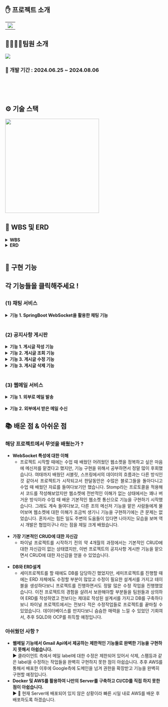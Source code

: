 ## ✋ 프로젝트 소개

<table border="0" cellspacing="0" cellpadding="0">
  <tr>
    <td width="100%">
     <img src="https://i.ibb.co/4ptjDpC/image.gif"/>
    </td>
  </tr>
</table>

## 👨‍👨‍👧‍👧팀원 소개
<img src="https://i.ibb.co/N2zBWV5/image.gif"/>


### 📅 개발 기간 : 2024.06.25 ~ 2024.08.06

<br>


<br>
<br>

## ⚙️ 기술 스택
<img src="https://i.ibb.co/9hK7XfS/image.gif" style="height: 300px;"/>

<br>


## 📃 WBS 및 ERD
<details>
  <summary><b>WBS</b></summary>
  <br>
  <div markdown="1">
    <ul>
      <img src="https://i.ibb.co/sbmCYMc/wbs.gif"/>
    </ul>
  </div>
</details>

<details>
  <summary><b>ERD</b></summary>
  <br>
  <div markdown="1">
    <ul>
      <img src="https://i.ibb.co/80XGpS6/erd.gif"/>
    </ul>
  </div>
</details>
<br>


## <span>🔧 구현 기능 <h4>각 기능들을 클릭해주세요 !</h4></span>

### (1) 채팅 서비스
<details>
  <summary><b>기능 1. SpringBoot WebSocket을 활용한 채팅 기능</b></summary>
  <br>
  <div markdown="1">
    <ul>
      <img src="https://i.ibb.co/JpWTj0J/image.gif"/>
      <em> 메세지를 전송했을 경우, 수신자와 발신자 모두에게 채팅방 생성 및 실시간 채팅 가능 </em>
    </ul>
  </div>
</details>
<br>

### (2) 공지사항 게시판
<details>
  <summary><b>기능 1. 게시글 작성 기능</b></summary>
  <br>
  <div markdown="1">
    <ul>
    <img src="https://i.ibb.co/5TgQQ5F/image.gif"/> <br>
      <em> 공지사항 게시판에 게시글 작성 가능 </em>
    </ul>
  </div>
</details>

<details>
  <summary><b>기능 2. 게시글 조회 기능</b></summary>
  <br>
  <div markdown="1">
    <ul>
    <img src="https://i.ibb.co/MsZ0YMV/image.gif"/>
    <img src="https://i.ibb.co/PMBVmdt/image.gif"/>
      <em> 모든 사원이 볼 수 있는 게시글 리스트 조회 </em>
    </ul>
  </div>
</details>

<details>
  <summary><b>기능 3. 게시글 수정 기능</b></summary>
  <br>
  <div markdown="1">
    <ul>
    <img src="https://i.ibb.co/N7Mhsqb/image.gif"/>
      <em> 작성자 본인만 수정 가능하도록 로직 처리 </em>
    </ul>
  </div>
</details>

<details>
  <summary><b>기능 3. 게시글 삭제 기능</b></summary>
  <br>
  <div markdown="1">
    <ul>
    <img src="https://i.ibb.co/zmt91X4/image.gif"/>
    <img src="https://i.ibb.co/VH6Jgfv/image.gif"/>
      <em> 작성자 본인만 삭제 가능하도록 로직 처리 </em>
    </ul>
  </div>
</details>
<br>

### (3) 웹메일 서비스
<details>
  <summary><b>기능 1. 외부로 메일 발송</b></summary>
  <br>
  <div markdown="1">
    <ul>
      <img src="https://i.ibb.co/LxNs1Ch/image.gif"/>
      <img src="https://i.ibb.co/XpwVvyG/image.gif"/>
      <em> EmailJs Api를 사용하여 외부로 메일 발신 가능</em>
    </ul>
  </div>
</details>
<br>
<details>
  <summary><b>기능 2. 외부에서 받은 메일 수신</b></summary>
  <br>
  <div markdown="1">
    <ul>
      <img src="https://i.ibb.co/7j9pxvK/image.gif"/>
      <em> Gmail Api를 사용하여 생성해놓은 이메일 계정에 받은 메일 연동</em>
    </ul>
  </div>
</details>

## 📚 배운 점 & 아쉬운 점
### 해당 프로젝트에서 무엇을 배웠는가 ?
<ul align="justify">
  <li>
    <b>WebSocket 특성에 대한 이해</b> <br>
    <ul>
      <li>
        프로젝트 시작할 때에는 수업 때 배웠던 어려웠던 웹소켓을 정복하고 싶은 마음에 메신저를 맡겠다고 했지만, 기능 구현을 위해서 공부하면서 정말 많이 후회했습니다.
        여태까지 배웠던 서블릿, 스프링에서의 데이터의 흐름과는 다른 방식인 것 같아서 프로젝트가 시작되고서 한달동안은 수많은 블로그들을 돌아다니고 수업 때 배웠던 자료를 들여다보기만 했습니다.
        Stomp라는 프로토콜을 적용해서 코드를 작성해보았지만 웹소켓에 전반적인 이해가 없는 상태에서는 꽤나 버거운 방식이라 수업 때 배운 기본적인 웹소켓 통신으로 기능을 구현하기 시작했습니다.
        그래도 계속 들여다보고, 다른 조의 메신저 기능을 맡은 사람들에게 물어보며 웹소켓에 대한 이해가 조금씩 생기니 기능을 구현하기에는 큰 문제는 없었습니다. 혼자서는 힘든 일도 주변의 도움들이
        있다면 나아지는 모습을 보며 역시 개발은 협업이구나 라는 점을 제일 크게 배웠습니다.
      </li>
    </ul>
  </li>
  <br>
  <li>
    <b>가장 기본적인 CRUD에 대한 자신감</b> <br>
    <ul>
      <li>
        파이널 프로젝트를 시작하기 전의 약 4개월의 과정에서는 기본적인 CRUD에 대한 자신감이 없는 상태였지만, 이번 프로젝트의 공지사항 게시판 기능을 맡으면서 CRUD에 대한 자신감을 얻을 수 있었습니다. 
      </li>
    </ul>
  </li>
  <br>
  <li>
    <b>DB와 ERD설계</b> <br>
    <ul>
      <li>
        세미프로젝트를 할 때에도 DB를 담당하긴 했었지만, 세미프로젝트를 진행할 때에는 ERD 자체에도 수정할 부분이 많았고 수정이 필요한 설계서를 가지고 테이블을 생성하다보니 프로젝트를 진행하면서도
        정말 많은 수정 작업을 진행했었습니다. 이전 프로젝트의 경험을 살려서 보완해야할 부분들을 팀원들과 상의하여 ERD를 작성하였고 전보다는 제대로 작성된 설계서를 가지고 DB를 구축하다보니
        파이널 프로젝트에서는 전보다 적은 수정작업들로 프로젝트를 끝마칠 수 있었습니다. 데이터베이스를 만지다보니 슴슴한 매력을 느낄 수 있었던 기회여서, 추후 SQLD와 OCP를 취득할 예정입니다.
      </li>
    </ul>
  </li>
</ul>

### 아쉬웠던 사항 ?
<ul>
  <li>
    <b>웹메일 기능에서 Gmail Api에서 제공하는 제한적인 기능들로 완벽한 기능을 구현하지 못해서 아쉽습니다.</b> <br>
    ▶ 클라이언트 측에서 메일 label에 대한 수정은 제한되어 있어서 삭제, 스팸등과 같은 label을 수정하는 작업들을 완벽히 구현하지 못한 점이 아쉽습니다.
    추후 AWS를 통해서 배포한 이후에 Google측에 도메인을 넘겨 권한을 확장받고 기능을 완벽히 구현할 예정입니다.
  </li>
  <li>
    <b>Docker 및 AWS를 활용하여 나만의 Server를 구축하고 CI/CD를 직접 하지 못한 점이 아쉽습니다.</b> <br>
    ▶ 💪 현재 Server에 배포되어 있지 않은 상황이라 빠른 시일 내로 AWS를 배운 후 배포하도록 하겠습니다.
  </li>
</ul>

